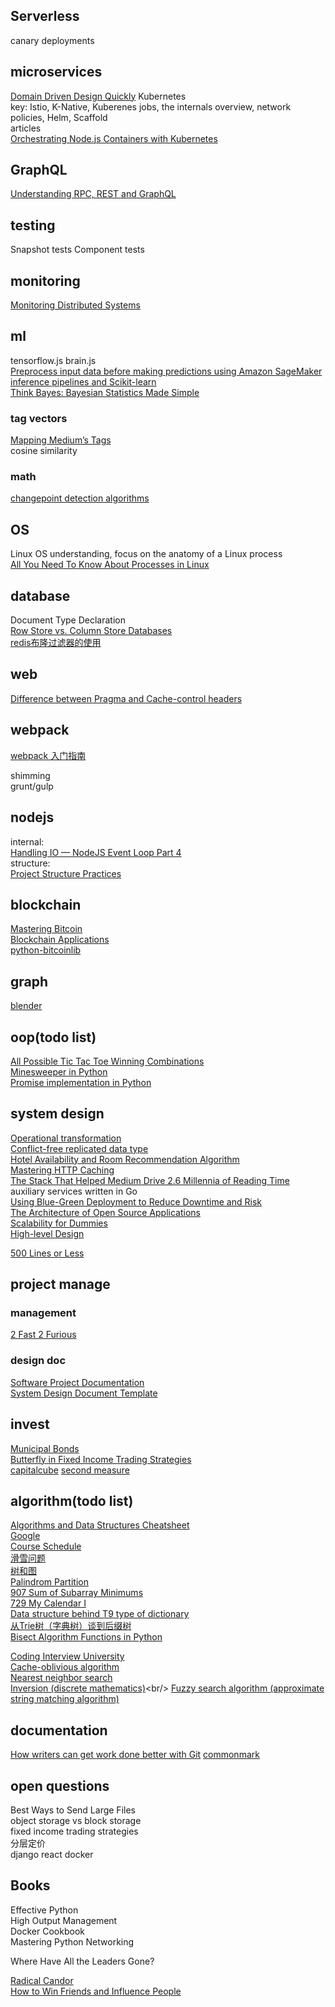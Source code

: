 ## Serverless
canary deployments

## microservices
[Domain Driven Design Quickly](https://www.infoq.com/minibooks/domain-driven-design-quickly/)
Kubernetes<br />
key: Istio, K-Native, Kuberenes jobs, the internals overview, network policies, Helm, Scaffold <br />
articles<br />
[Orchestrating Node.js Containers with Kubernetes](https://nodesource.com/blog/orchestrating-nodejs-containers-with-kubernetes/)


## GraphQL
[Understanding RPC, REST and GraphQL](https://apisyouwonthate.com/blog/understanding-rpc-rest-and-graphql)

## testing
Snapshot tests
Component tests

## monitoring
[Monitoring Distributed Systems](https://landing.google.com/sre/sre-book/chapters/monitoring-distributed-systems/)

## ml
tensorflow.js brain.js<br />
[Preprocess input data before making predictions using Amazon SageMaker inference pipelines and Scikit-learn](https://aws.amazon.com/cn/blogs/machine-learning/preprocess-input-data-before-making-predictions-using-amazon-sagemaker-inference-pipelines-and-scikit-learn/)<br />
[Think Bayes: Bayesian Statistics Made Simple](http://www.greenteapress.com/thinkbayes/html/index.html)<br />
### tag vectors
[Mapping Medium’s Tags](https://medium.engineering/mapping-mediums-tags-1b9a78d77cf0) <br />
cosine similarity 
### math
[changepoint detection algorithms](http://members.cbio.mines-paristech.fr/~thocking/change-tutorial/RK-CptWorkshop.html)

## OS
Linux OS understanding, focus on the anatomy of a Linux process<br />
[All You Need To Know About Processes in Linux ](https://www.tecmint.com/linux-process-management/)<br />

## database
Document Type Declaration<br />
[Row Store vs. Column Store Databases](https://dzone.com/articles/row-store-and-column-store-databases)<br />
[redis布隆过滤器的使用](https://blog.csdn.net/u013030276/article/details/88381868)<br />

## web
[Difference between Pragma and Cache-control headers](https://stackoverflow.com/questions/10314174/difference-between-pragma-and-cache-control-headers)

## webpack
[webpack 入门指南](https://www.cnblogs.com/vajoy/p/4650467.html)<br />

shimming<br/>
grunt/gulp

## nodejs
internal:<br />
[Handling IO — NodeJS Event Loop Part 4](https://jsblog.insiderattack.net/handling-io-nodejs-event-loop-part-4-418062f917d1)<br />
structure:<br />
[Project Structure Practices](https://github.com/goldbergyoni/nodebestpractices#1-project-structure-practices)<br />

## blockchain
[Mastering Bitcoin](https://github.com/bitcoinbook/bitcoinbook)<br />
[Blockchain Applications](https://github.com/bitcoinbook/bitcoinbook/blob/develop/ch12.asciidoc)<br />
[python-bitcoinlib](https://github.com/petertodd/python-bitcoinlib)<br />

## graph
[blender](https://docs.blender.org/api/current/info_quickstart.html)

## oop(todo list)
[All Possible Tic Tac Toe Winning Combinations](https://stackoverflow.com/questions/28712279/all-possible-tic-tac-toe-winning-combinations/54035004#54035004)<br />
[Minesweeper in Python](https://codereview.stackexchange.com/questions/33548/minesweeper-in-python)<br/>
[Promise implementation in Python](https://codereview.stackexchange.com/questions/188845/promise-implementation-in-python)<br/>

## system design
[Operational transformation](https://en.wikipedia.org/wiki/Operational_transformation)<br />
[Conflict-free replicated data type](https://en.wikipedia.org/wiki/Conflict-free_replicated_data_type)<br />
[Hotel Availability and Room Recommendation Algorithm](https://medium.com/makemytrip-engineering/hotel-availability-and-room-recommendation-algorithm-mmt-6e62c24adf3b)<br />
[Mastering HTTP Caching](https://blog.fortrabbit.com/mastering-http-caching)<br />
[The Stack That Helped Medium Drive 2.6 Millennia of Reading Time](https://medium.engineering/the-stack-that-helped-medium-drive-2-6-millennia-of-reading-time-e56801f7c492)<br />
auxiliary services written in Go<br />
[Using Blue-Green Deployment to Reduce Downtime and Risk](https://docs.cloudfoundry.org/devguide/deploy-apps/blue-green.html#push-an-app)<br />
[The Architecture of Open Source Applications](http://aosabook.org/en/index.html)<br />
[Scalability for Dummies](https://www.lecloud.net/post/7295452622/scalability-for-dummies-part-1-clones)<br/>
[High-level Design](https://www.hiredintech.com/classrooms/system-design/lesson/69)<br/>

[500 Lines or Less](http://aosabook.org/en/500L)<br/>


## project manage
### management
[2 Fast 2 Furious](https://medium.engineering/2-fast-2-furious-migrating-mediums-codebase-without-slowing-down-84b1e33d81f4)<br />
### design doc
[Software Project Documentation](http://sce2.umkc.edu/BIT/burrise/pl/appendix/Software_Documentation_Templates/)<br />
[System Design Document Template](https://www.csee.umbc.edu/courses/undergraduate/421/fall03/CMSC421-DesignDocGuidelines.pdf)<br />

## invest
[Municipal Bonds](https://www.investopedia.com/investing/basics-of-municipal-bonds/)<br />
[Butterfly in Fixed Income Trading Strategies](https://finance.zacks.com/butterfly-fixed-income-trading-strategies-10170.html)<br />
[capitalcube](https://online.capitalcube.com/)
[second measure](https://secondmeasure.com/)

## algorithm(todo list)
[Algorithms and Data Structures Cheatsheet](https://algs4.cs.princeton.edu/cheatsheet/)<br />
[Google](https://wdxtub.com/interview/14520850400653.html)<br />
[Course Schedule](https://wdxtub.com/interview/14520607214882.html)<br />
[滑雪问题](https://blog.csdn.net/qq_39435120/article/details/79731250)<br />
[树和图](https://wdxtub.com/interview/14520597319260.html)<br />
[Palindrom Partition](https://wdxtub.com/interview/14520604917885.html)<br />
[907 Sum of Subarray Minimums](https://github.com/algorhythms/LeetCode/blob/master/907%20Sum%20of%20Subarray%20Minimums.py)<br />
[729 My Calendar I](https://github.com/algorhythms/LeetCode/blob/master/729%20My%20Calendar%20I.py)<br />
[Data structure behind T9 type of dictionary](https://stackoverflow.com/questions/2574016/data-structure-behind-t9-type-of-dictionary)<br />
[从Trie树（字典树）谈到后缀树](https://blog.csdn.net/v_july_v/article/details/6897097)<br/>
[Bisect Algorithm Functions in Python](https://www.geeksforgeeks.org/bisect-algorithm-functions-in-python/)<br/>

[Coding Interview University](https://github.com/jwasham/coding-interview-university)<br />
[Cache-oblivious algorithm](https://en.wikipedia.org/wiki/Cache-oblivious_algorithm)<br />
[Nearest neighbor search](https://en.wikipedia.org/wiki/Nearest_neighbor_search)<br/>
[Inversion (discrete mathematics)](https://en.wikipedia.org/wiki/Inversion_(discrete_mathematics))<br/>
[Fuzzy search algorithm (approximate string matching algorithm)](https://stackoverflow.com/questions/32337135/fuzzy-search-algorithm-approximate-string-matching-algorithm)<br/>

## documentation
[How writers can get work done better with Git](https://opensource.com/article/19/4/write-git)
[commonmark](https://commonmark.org/help/)


## open questions
Best Ways to Send Large Files<br />
object storage vs block storage<br />
fixed income trading strategies<br />
分层定价<br/>
django react docker<br/>

## Books
Effective Python<br />
High Output Management<br />
Docker Cookbook<br />
Mastering Python Networking<br />

Where Have All the Leaders Gone?<br />

[Radical Candor](https://www.getabstract.com/en/summary/radical-candor/29002?u=bac)<br />
[How to Win Friends and Influence People](https://www.getabstract.com/en/summary/how-to-win-friends-and-influence-people/1646?u=bac)

